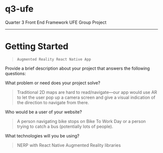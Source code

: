 # q3-ufe
Quarter 3 Front End Framework UFE Group Project

---

# Getting Started

> ```Augmented Reality React Native App```

Provide a brief description about your project that answers the following questions:

What problem or need does your project solve?

> Traditional 2D maps are hard to read/navigate—our app would use AR to let the user pop up a camera screen and give a visual indication of the direction to navigate from there.

Who would be a user of your website?

> A person navigating bike stops on Bike To Work Day or a person trying to catch a bus (potentially lots of people).

What technologies will you be using?

> NERP with React Native Augmented Reality libraries
